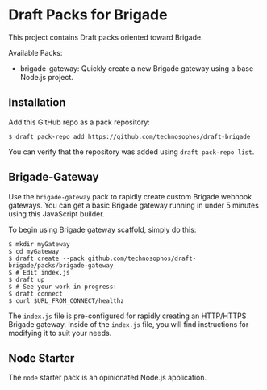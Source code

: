 # Draft Packs for Brigade

This project contains Draft packs oriented toward Brigade.

Available Packs:

- brigade-gateway: Quickly create a new Brigade gateway using a base Node.js project.

## Installation

Add this GitHub repo as a pack repository:

```console
$ draft pack-repo add https://github.com/technosophos/draft-brigade
```

You can verify that the repository was added using `draft pack-repo list`.

## Brigade-Gateway

Use the `brigade-gateway` pack to rapidly create custom Brigade webhook gateways. You can get a basic Brigade gateway running in under 5 minutes using this JavaScript builder.

To begin using Brigade gateway scaffold, simply do this:

```console
$ mkdir myGateway
$ cd myGateway
$ draft create --pack github.com/technosophos/draft-brigade/packs/brigade-gateway
$ # Edit index.js
$ draft up
$ # See your work in progress:
$ draft connect
$ curl $URL_FROM_CONNECT/healthz
```

The `index.js` file is pre-configured for rapidly creating an HTTP/HTTPS Brigade gateway. Inside of the `index.js` file, you will find instructions for modifying it to suit your needs.

## Node Starter

The `node` starter pack is an opinionated Node.js application.
